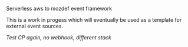 Serverless aws to mozdef event framework

This is a work in progess which will eventually be used as a template for external event sources.

_Test CP again, no webhook, different stack_
